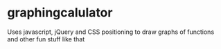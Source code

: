 graphingcalulator
=================

Uses javascript, jQuery and CSS positioning to draw graphs of functions and other fun stuff like that
